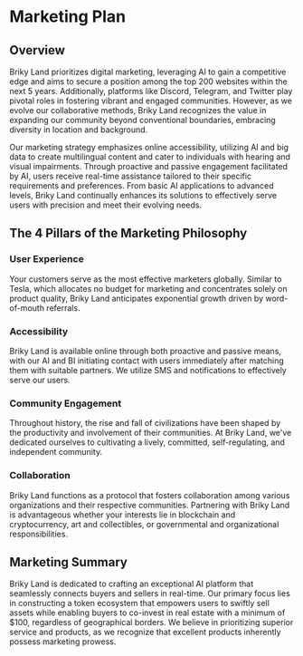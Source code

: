 # Marketing Plan

## Overview

Briky Land prioritizes digital marketing, leveraging AI to gain a competitive edge and aims to secure a position among the top 200 websites within the next 5 years. Additionally, platforms like Discord, Telegram, and Twitter play pivotal roles in fostering vibrant and engaged communities. However, as we evolve our collaborative methods, Briky Land recognizes the value in expanding our community beyond conventional boundaries, embracing diversity in location and background.

Our marketing strategy emphasizes online accessibility, utilizing AI and big data to create multilingual content and cater to individuals with hearing and visual impairments. Through proactive and passive engagement facilitated by AI, users receive real-time assistance tailored to their specific requirements and preferences. From basic AI applications to advanced levels, Briky Land continually enhances its solutions to effectively serve users with precision and meet their evolving needs.

## The 4 Pillars of the Marketing Philosophy

### User Experience

Your customers serve as the most effective marketers globally. Similar to Tesla, which allocates no budget for marketing and concentrates solely on product quality, Briky Land anticipates exponential growth driven by word-of-mouth referrals.

### Accessibility

Briky Land is available online through both proactive and passive means, with our AI and BI initiating contact with users immediately after matching them with suitable partners. We utilize SMS and notifications to effectively serve our users.

### Community Engagement

Throughout history, the rise and fall of civilizations have been shaped by the productivity and involvement of their communities. At Briky Land, we've dedicated ourselves to cultivating a lively, committed, self-regulating, and independent community.

### Collaboration

Briky Land functions as a protocol that fosters collaboration among various organizations and their respective communities. Partnering with Briky Land is advantageous whether your interests lie in blockchain and cryptocurrency, art and collectibles, or governmental and organizational responsibilities.

## Marketing Summary

Briky Land is dedicated to crafting an exceptional AI platform that seamlessly connects buyers and sellers in real-time. Our primary focus lies in constructing a token ecosystem that empowers users to swiftly sell assets while enabling buyers to co-invest in real estate with a minimum of $100, regardless of geographical borders. We believe in prioritizing superior service and products, as we recognize that excellent products inherently possess marketing prowess.
